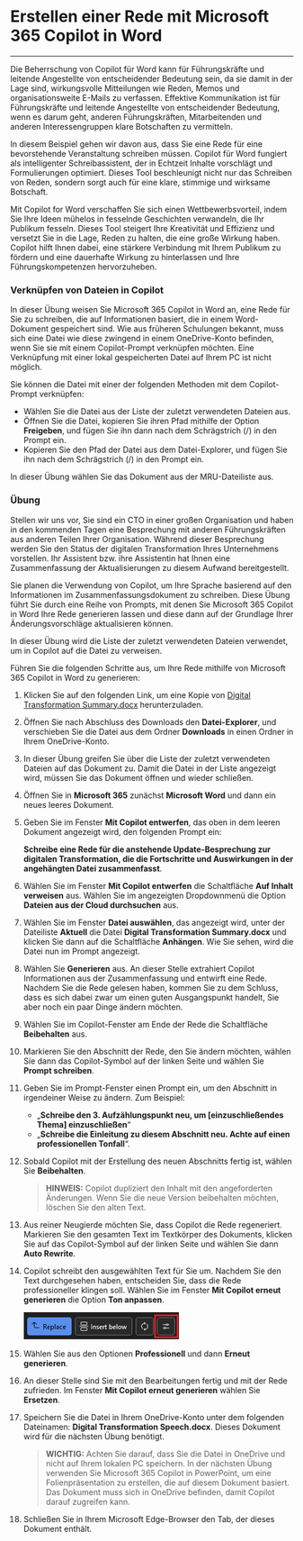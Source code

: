 
# Erstellen einer Rede mit Microsoft 365 Copilot in Word
---
Die Beherrschung von Copilot für Word kann für Führungskräfte und leitende Angestellte von entscheidender Bedeutung sein, da sie damit in der Lage sind, wirkungsvolle Mitteilungen wie Reden, Memos und organisationsweite E-Mails zu verfassen. Effektive Kommunikation ist für Führungskräfte und leitende Angestellte von entscheidender Bedeutung, wenn es darum geht, anderen Führungskräften, Mitarbeitenden und anderen Interessengruppen klare Botschaften zu vermitteln.

In diesem Beispiel gehen wir davon aus, dass Sie eine Rede für eine bevorstehende Veranstaltung schreiben müssen. Copilot für Word fungiert als intelligenter Schreibassistent, der in Echtzeit Inhalte vorschlägt und Formulierungen optimiert. Dieses Tool beschleunigt nicht nur das Schreiben von Reden, sondern sorgt auch für eine klare, stimmige und wirksame Botschaft.

Mit Copilot for Word verschaffen Sie sich einen Wettbewerbsvorteil, indem Sie Ihre Ideen mühelos in fesselnde Geschichten verwandeln, die Ihr Publikum fesseln. Dieses Tool steigert Ihre Kreativität und Effizienz und versetzt Sie in die Lage, Reden zu halten, die eine große Wirkung haben. Copilot hilft Ihnen dabei, eine stärkere Verbindung mit Ihrem Publikum zu fördern und eine dauerhafte Wirkung zu hinterlassen und Ihre Führungskompetenzen hervorzuheben.

### Verknüpfen von Dateien in Copilot

In dieser Übung weisen Sie Microsoft 365 Copilot in Word an, eine Rede für Sie zu schreiben, die auf Informationen basiert, die in einem Word-Dokument gespeichert sind. Wie aus früheren Schulungen bekannt, muss sich eine Datei wie diese zwingend in einem OneDrive-Konto befinden, wenn Sie sie mit einem Copilot-Prompt verknüpfen möchten. Eine Verknüpfung mit einer lokal gespeicherten Datei auf Ihrem PC ist nicht möglich.

Sie können die Datei mit einer der folgenden Methoden mit dem Copilot-Prompt verknüpfen:

 -  Wählen Sie die Datei aus der Liste der zuletzt verwendeten Dateien aus.
 -  Öffnen Sie die Datei, kopieren Sie ihren Pfad mithilfe der Option **Freigeben**, und fügen Sie ihn dann nach dem Schrägstrich (/) in den Prompt ein.
 -  Kopieren Sie den Pfad der Datei aus dem Datei-Explorer, und fügen Sie ihn nach dem Schrägstrich (/) in den Prompt ein.

In dieser Übung wählen Sie das Dokument aus der MRU-Dateiliste aus.

### Übung

Stellen wir uns vor, Sie sind ein CTO in einer großen Organisation und haben in den kommenden Tagen eine Besprechung mit anderen Führungskräften aus anderen Teilen Ihrer Organisation. Während dieser Besprechung werden Sie den Status der digitalen Transformation Ihres Unternehmens vorstellen. Ihr Assistent bzw. ihre Assistentin hat Ihnen eine Zusammenfassung der Aktualisierungen zu diesem Aufwand bereitgestellt.  

Sie planen die Verwendung von Copilot, um Ihre Sprache basierend auf den Informationen im Zusammenfassungsdokument zu schreiben. Diese Übung führt Sie durch eine Reihe von Prompts, mit denen Sie Microsoft 365 Copilot in Word Ihre Rede generieren lassen und diese dann auf der Grundlage Ihrer Änderungsvorschläge aktualisieren können.

In dieser Übung wird die Liste der zuletzt verwendeten Dateien verwendet, um in Copilot auf die Datei zu verweisen.

Führen Sie die folgenden Schritte aus, um Ihre Rede mithilfe von Microsoft 365 Copilot in Word zu generieren:

1. Klicken Sie auf den folgenden Link, um eine Kopie von [Digital Transformation Summary.docx](https://go.microsoft.com/fwlink/?linkid=2277632) herunterzuladen.

2. Öffnen Sie nach Abschluss des Downloads den **Datei-Explorer**, und verschieben Sie die Datei aus dem Ordner **Downloads** in einen Ordner in Ihrem OneDrive-Konto.

3. In dieser Übung greifen Sie über die Liste der zuletzt verwendeten Dateien auf das Dokument zu. Damit die Datei in der Liste angezeigt wird, müssen Sie das Dokument öffnen und wieder schließen.

4. Öffnen Sie in **Microsoft 365** zunächst **Microsoft Word** und dann ein neues leeres Dokument.

5. Geben Sie im Fenster **Mit Copilot entwerfen**, das oben in dem leeren Dokument angezeigt wird, den folgenden Prompt ein:
    
    **Schreibe eine Rede für die anstehende Update-Besprechung zur digitalen Transformation, die die Fortschritte und Auswirkungen in der angehängten Datei zusammenfasst**.

6. Wählen Sie im Fenster **Mit Copilot entwerfen** die Schaltfläche **Auf Inhalt verweisen** aus. Wählen Sie im angezeigten Dropdownmenü die Option **Dateien aus der Cloud durchsuchen** aus.

7. Wählen Sie im Fenster **Datei auswählen**, das angezeigt wird, unter der Dateiliste **Aktuell** die Datei **Digital Transformation Summary.docx** und klicken Sie dann auf die Schaltfläche **Anhängen**. Wie Sie sehen, wird die Datei nun im Prompt angezeigt.

8. Wählen Sie **Generieren** aus. An dieser Stelle extrahiert Copilot Informationen aus der Zusammenfassung und entwirft eine Rede. Nachdem Sie die Rede gelesen haben, kommen Sie zu dem Schluss, dass es sich dabei zwar um einen guten Ausgangspunkt handelt, Sie aber noch ein paar Dinge ändern möchten.

9. Wählen Sie im Copilot-Fenster am Ende der Rede die Schaltfläche **Beibehalten** aus.

10. Markieren Sie den Abschnitt der Rede, den Sie ändern möchten, wählen Sie dann das Copilot-Symbol auf der linken Seite und wählen Sie **Prompt schreiben**.

11. Geben Sie im Prompt-Fenster einen Prompt ein, um den Abschnitt in irgendeiner Weise zu ändern. Zum Beispiel:

    - „**Schreibe den 3. Aufzählungspunkt neu, um [einzuschließendes Thema] einzuschließen**“
    - „**Schreibe die Einleitung zu diesem Abschnitt neu. Achte auf einen professionellen Tonfall**“.

12. Sobald Copilot mit der Erstellung des neuen Abschnitts fertig ist, wählen Sie **Beibehalten**.

    > **HINWEIS:** Copilot dupliziert den Inhalt mit den angeforderten Änderungen. Wenn Sie die neue Version beibehalten möchten, löschen Sie den alten Text.

13. Aus reiner Neugierde möchten Sie, dass Copilot die Rede regeneriert. Markieren Sie den gesamten Text im Textkörper des Dokuments, klicken Sie auf das Copilot-Symbol auf der linken Seite und wählen Sie dann **Auto Rewrite**.

14. Copilot schreibt den ausgewählten Text für Sie um. Nachdem Sie den Text durchgesehen haben, entscheiden Sie, dass die Rede professioneller klingen soll. Wählen Sie im Fenster **Mit Copilot erneut generieren** die Option **Ton anpassen**.

    ![Der Screenshot zeigt die Option zum Anpassen des Tonfalls in Microsoft 365 Copilot in Word.](../media/copilot-word-adjust-tone.png)

15. Wählen Sie aus den Optionen **Professionell** und dann **Erneut generieren**.

16. An dieser Stelle sind Sie mit den Bearbeitungen fertig und mit der Rede zufrieden. Im Fenster **Mit Copilot erneut generieren** wählen Sie **Ersetzen**.

17. Speichern Sie die Datei in Ihrem OneDrive-Konto unter dem folgenden Dateinamen: **Digital Transformation Speech.docx**. Dieses Dokument wird für die nächsten Übung benötigt.
    
    > **WICHTIG:** Achten Sie darauf, dass Sie die Datei in OneDrive und nicht auf Ihrem lokalen PC speichern. In der nächsten Übung verwenden Sie Microsoft 365 Copilot in PowerPoint, um eine Folienpräsentation zu erstellen, die auf diesem Dokument basiert. Das Dokument muss sich in OneDrive befinden, damit Copilot darauf zugreifen kann.

18. Schließen Sie in Ihrem Microsoft Edge-Browser den Tab, der dieses Dokument enthält.
